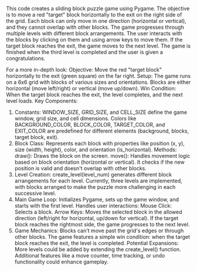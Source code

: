 This code creates a sliding block puzzle game using Pygame. The objective is to move a red "target" block horizontally to the exit on the right side of the grid. Each block can only move in one direction (horizontal or vertical), and they cannot overlap with other blocks. The game progresses through multiple levels with different block arrangements. The user interacts with the blocks by clicking on them and using arrow keys to move them. If the target block reaches the exit, the game moves to the next level. The game is finished when the third level is completed and the user is given a congratulations.

For a more in-depth look: 
  Objective: Move the red "target block" horizontally to the exit (green square) on the far right.
  Setup: The game runs on a 6x6 grid with blocks of various sizes and orientations. Blocks are either horizontal (move left/right) or vertical (move up/down).
  Win Condition: When the target block reaches the exit, the level completes, and the next level loads.
Key Components:
  1. Constants:
    WINDOW_SIZE, GRID_SIZE, and CELL_SIZE define the game window, grid size, and cell dimensions.
    Colors like BACKGROUND_COLOR, BLOCK_COLOR, TARGET_COLOR, and EXIT_COLOR are predefined for different elements (background, blocks, target block, exit).
  2. Block Class:
    Represents each block with properties like position (x, y), size (width, height), color, and orientation (is_horizontal).
    Methods:
      draw(): Draws the block on the screen.
      move(): Handles movement logic based on block orientation (horizontal or vertical). It checks if the new position is valid and doesn't overlap with other     blocks.
  3. Level Creation:
    create_level(level_num) generates different block arrangements for each level.
    Currently, three levels are implemented, with blocks arranged to make the puzzle more challenging in each successive level.
  4. Main Game Loop:
    Initializes Pygame, sets up the game window, and starts with the first level.
    Handles user interactions:
      Mouse Click: Selects a block.
      Arrow Keys: Moves the selected block in the allowed direction (left/right for horizontal, up/down for vertical).
      If the target block reaches the rightmost side, the game progresses to the next level.
  5. Game Mechanics:
    Blocks can't move past the grid's edges or through other blocks.
    The game features a simple win condition: when the target block reaches the exit, the level is completed.
    Potential Expansions: 
      More levels could be added by extending the create_level() function.
      Additional features like a move counter, time tracking, or undo functionality could enhance gameplay.
